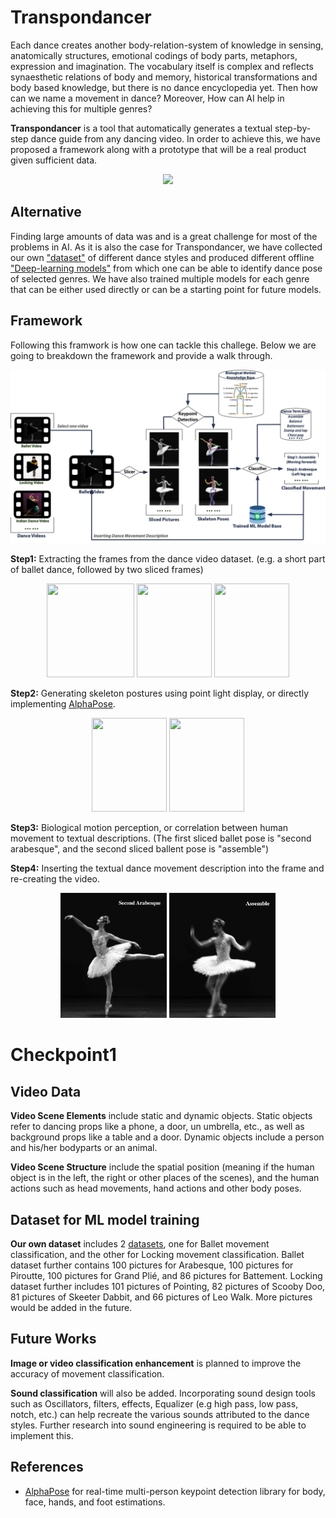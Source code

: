 # Transpondancer

Each dance creates another body-relation-system of knowledge in sensing, anatomically structures, emotional codings of body parts, metaphors, expression and imagination. 
The vocabulary itself is complex and reflects synaesthetic relations of body and memory, historical transformations and body based knowledge, but there is no dance encyclopedia yet. Then how can we name a movement in dance? Moreover, How can AI help in achieving this for multiple genres?

**Transpondancer** is a tool that automatically generates a textual step-by-step dance guide from any dancing video. In order to achieve this, we have proposed a framework along with a prototype that will be a real product given sufficient data. 
<p align="center">
<img src="https://github.com/Yuni0217/Transpdance/blob/main/Figures/Prototype_gif.gif">
</p>

## Alternative
Finding large amounts of data was and is a great challenge for most of the problems in AI. As it is also the case for Transpondancer, we have collected our own ["dataset"](https://github.com/Yuni0217/Transpondancer/tree/main/Data) of different dance styles and produced different offline ["Deep-learning models"](https://github.com/Yuni0217/Transpondancer/tree/main/models) from which one can be able to identify dance pose of selected genres. We have also trained multiple models for each genre that can be either used directly or can be a starting point for future models.


## Framework
Following this framwork is how one can tackle this challege. Below we are going to breakdown the framework and provide a walk through.
<p align="center">
<img src="https://github.com/Yuni0217/Transpondancer/blob/main/Figures/OnlineClassification.png" alt="System" width="650px">
</p>

**Step1:** Extracting the frames from the dance video dataset. (e.g. a short part of ballet dance, followed by two sliced frames)
<p align="center">
<img src="https://github.com/Yuni0217/Transpdance/blob/main/Figures/ballet.gif" width="140" height="150"> <img src="https://github.com/Yuni0217/Transpdance/blob/main/Figures/balletslice1.png" width="120" height="150"> <img src="https://github.com/Yuni0217/Transpdance/blob/main/Figures/balletslice2.png" width="120" height="150">
</p>

**Step2:** Generating skeleton postures using point light display, or directly implementing [AlphaPose](https://github.com/MVIG-SJTU/AlphaPose). 
<p align="center">
<img src="https://github.com/Yuni0217/Transpdance/blob/main/Figures/balletedited1.png" width="120" height="150"> <img src="https://github.com/Yuni0217/Transpdance/blob/main/Figures/balletedited2.png" width="120" height="150">
</p>

**Step3:** Biological motion perception, or correlation between human movement to textual descriptions. (The first sliced ballet pose is "second arabesque", and the second sliced ballent pose is "assemble")

**Step4:** Inserting the textual dance movement description into the frame and re-creating the video.
<p align="center">
<img src="https://github.com/Yuni0217/Transpondancer/blob/main/Figures/balletNamed1.png" width="170" height="200"> <img src="https://github.com/Yuni0217/Transpondancer/blob/main/Figures/balletNamed2.png" width="170" height="200">
</p>

# Checkpoint1

## Video Data

**Video Scene Elements** include static and dynamic objects. Static objects refer to dancing props like a phone, a door, un umbrella, etc., as well as background props like a table and a door. Dynamic objects include a person and his/her bodyparts or an animal. 

**Video Scene Structure** include the spatial position (meaning if the human object is in the left, the right or other places of the scenes), and the human actions such as head movements, hand actions and other body poses. 

## Dataset for ML model training

**Our own dataset** includes 2 [datasets](https://github.com/Yuni0217/Transpondancer/tree/main/Data), one for Ballet movement classification, and the other for Locking movement classification. Ballet dataset further contains 100 pictures for Arabesque, 100 pictures for Piroutte, 100 pictures for Grand Plié, and 86 pictures for Battement. Locking dataset further includes 101 pictures of Pointing, 82 pictures of Scooby Doo, 81 pictures of Skeeter Dabbit, and 66 pictures of Leo Walk. More pictures would be added in the future. 

## Future Works

**Image or video classification enhancement** is planned to improve the accuracy of movement classification. 

**Sound classification** will also be added. Incorporating sound design tools such as Oscillators, filters, effects, Equalizer (e.g high pass, low pass, notch, etc.) can help recreate the various sounds attributed to the dance styles. Further research into sound engineering is required to be able to implement this. 

## References

* [AlphaPose](https://github.com/MVIG-SJTU/AlphaPose) for real-time multi-person keypoint detection library for body, face, hands, and foot estimations.

